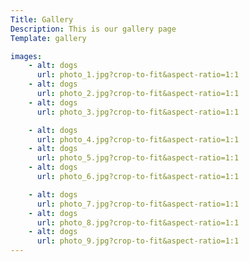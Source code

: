 ```yaml
---
Title: Gallery
Description: This is our gallery page
Template: gallery

images:
    - alt: dogs
      url: photo_1.jpg?crop-to-fit&aspect-ratio=1:1
    - alt: dogs
      url: photo_2.jpg?crop-to-fit&aspect-ratio=1:1
    - alt: dogs
      url: photo_3.jpg?crop-to-fit&aspect-ratio=1:1

    - alt: dogs
      url: photo_4.jpg?crop-to-fit&aspect-ratio=1:1
    - alt: dogs
      url: photo_5.jpg?crop-to-fit&aspect-ratio=1:1
    - alt: dogs
      url: photo_6.jpg?crop-to-fit&aspect-ratio=1:1

    - alt: dogs
      url: photo_7.jpg?crop-to-fit&aspect-ratio=1:1
    - alt: dogs
      url: photo_8.jpg?crop-to-fit&aspect-ratio=1:1
    - alt: dogs
      url: photo_9.jpg?crop-to-fit&aspect-ratio=1:1
---
```


